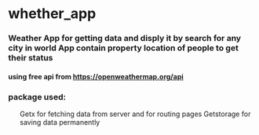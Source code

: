 # whether_app

### Weather App for getting data and disply it by search for any city in world  App contain  property location of people to get their status
#### using free api from https://openweathermap.org/api 
### package used:
<ol>
  Getx for fetching data from server and for routing pages
  Getstorage for saving data  permanently
  
 
</ol>


